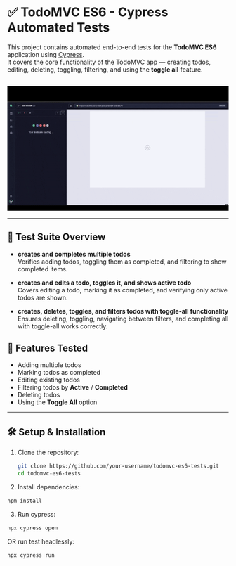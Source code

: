 # ✅ TodoMVC ES6 - Cypress Automated Tests

This project contains automated end-to-end tests for the **TodoMVC ES6** application using [Cypress](https://www.cypress.io/).  
It covers the core functionality of the TodoMVC app — creating todos, editing, deleting, toggling, filtering, and using the **toggle all** feature.

## 
![TodoMVC Cypress Demo](assets/todo-mvc-demo.gif)  

---  
## 🧪 Test Suite Overview  

- **creates and completes multiple todos**    
Verifies adding todos, toggling them as completed, and filtering to show completed items.  

- **creates and edits a todo, toggles it, and shows active todo**   
Covers editing a todo, marking it as completed, and verifying only active todos are shown.  

- **creates, deletes, toggles, and filters todos with toggle-all functionality**   
Ensures deleting, toggling, navigating between filters, and completing all with toggle-all works correctly.  

## 📌 Features Tested

- Adding multiple todos
- Marking todos as completed
- Editing existing todos
- Filtering todos by **Active** / **Completed**
- Deleting todos
- Using the **Toggle All** option

---

## 🛠️ Setup & Installation

1. Clone the repository:
   ```bash
   git clone https://github.com/your-username/todomvc-es6-tests.git
   cd todomvc-es6-tests
   ```
2. Install dependencies:
  ```bash
  npm install
  ```

3. Run cypress:
  ```bash
  npx cypress open
  ```
OR run test headlessly:
  ```bash
  npx cypress run
  ```


